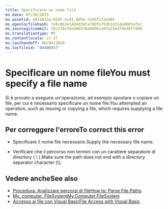 ```yaml
---
title: Specificare un nome file
ms.date: 07/20/2015
ms.assetid: e011825a-019f-4c01-8d5b-3194f172e495
ms.openlocfilehash: 7e8c6b3e14d4d36fa780fe75db1d214a06b5afac
ms.sourcegitcommit: f8c270376ed905f6a8896ce0fe25b4f4b38ff498
ms.translationtype: MT
ms.contentlocale: it-IT
ms.lasthandoff: 06/04/2020
ms.locfileid: "84406937"
---
```

# <a name="you-must-specify-a-file-name"></a><span data-ttu-id="e6e7f-102">Specificare un nome file</span><span class="sxs-lookup"><span data-stu-id="e6e7f-102">You must specify a file name</span></span>
<span data-ttu-id="e6e7f-103">Si è provato a eseguire un'operazione, ad esempio spostare o copiare un file, per cui è necessario specificare un nome file.</span><span class="sxs-lookup"><span data-stu-id="e6e7f-103">You attempted an operation, such as moving or copying a file, which requires supplying a file name.</span></span>  
  
## <a name="to-correct-this-error"></a><span data-ttu-id="e6e7f-104">Per correggere l'errore</span><span class="sxs-lookup"><span data-stu-id="e6e7f-104">To correct this error</span></span>  
  
- <span data-ttu-id="e6e7f-105">Specificare il nome file necessario.</span><span class="sxs-lookup"><span data-stu-id="e6e7f-105">Supply the necessary file name.</span></span>  
  
- <span data-ttu-id="e6e7f-106">Verificare che il percorso non termini con un carattere separatore di directory ( \\ ).</span><span class="sxs-lookup"><span data-stu-id="e6e7f-106">Make sure the path does not end with a directory separator character (\\).</span></span>  
  
## <a name="see-also"></a><span data-ttu-id="e6e7f-107">Vedere anche</span><span class="sxs-lookup"><span data-stu-id="e6e7f-107">See also</span></span>

- [<span data-ttu-id="e6e7f-108">Procedura: Analizzare percorsi di file</span><span class="sxs-lookup"><span data-stu-id="e6e7f-108">How to: Parse File Paths</span></span>](../developing-apps/programming/drives-directories-files/how-to-parse-file-paths.md)
- [<span data-ttu-id="e6e7f-109">My. computer. FileSystem</span><span class="sxs-lookup"><span data-stu-id="e6e7f-109">My.Computer.FileSystem</span></span>](xref:Microsoft.VisualBasic.FileIO.FileSystem)
- [<span data-ttu-id="e6e7f-110">Accesso ai file con Visual Basic</span><span class="sxs-lookup"><span data-stu-id="e6e7f-110">File Access with Visual Basic</span></span>](../developing-apps/programming/drives-directories-files/file-access.md)
